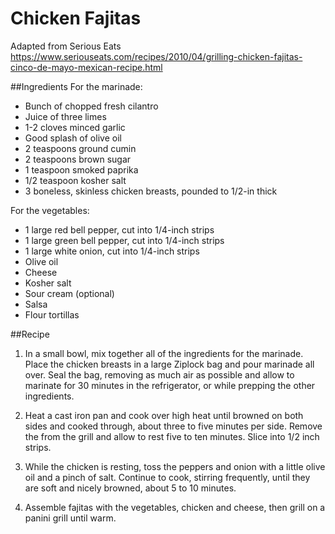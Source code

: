 # Chicken Fajitas
Adapted from Serious Eats <https://www.seriouseats.com/recipes/2010/04/grilling-chicken-fajitas-cinco-de-mayo-mexican-recipe.html>

##Ingredients
For the marinade:
* Bunch of chopped fresh cilantro
* Juice of three limes
* 1-2 cloves minced garlic
* Good splash of olive oil
* 2 teaspoons ground cumin
* 2 teaspoons brown sugar
* 1 teaspoon smoked paprika
* 1/2 teaspoon kosher salt
* 3 boneless, skinless chicken breasts, pounded to 1/2-in thick

For the vegetables:
* 1 large red bell pepper, cut into 1/4-inch strips
* 1 large green bell pepper, cut into 1/4-inch strips
* 1 large white onion, cut into 1/4-inch strips
* Olive oil
* Cheese
* Kosher salt
* Sour cream (optional)
* Salsa
* Flour tortillas

##Recipe
1. In a small bowl, mix together all of the ingredients for the marinade. Place the chicken breasts in a large Ziplock bag and pour marinade all over. Seal the bag, removing as much air as possible and allow to marinate for 30 minutes in the refrigerator, or while prepping the other ingredients.

2. Heat a cast iron pan and cook over high heat until browned on both sides and cooked through, about three to five minutes per side. Remove the from the grill and allow to rest five to ten minutes. Slice into 1/2 inch strips.

3. While the chicken is resting, toss the peppers and onion with a little olive oil and a pinch of salt. Continue to cook, stirring frequently, until they are soft and nicely browned, about 5 to 10 minutes.

4. Assemble fajitas with the vegetables, chicken and cheese, then grill on a panini grill until warm.